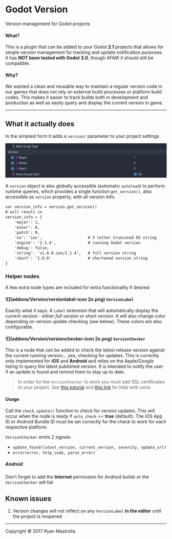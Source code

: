 # Godot Version

Version management for Godot projects

#### What?

This is a plugin that can be added to your Godot **2.1** projects that allows for simple version management for tracking and update notification purposes. It has **NOT been tested with Godot 3.0**, though AFAIK it should still be compatible.

#### Why?

We wanted a clean and reusable way to maintain a regular version code in our games that does not rely on external build processes or platform build codes. This makes it easier to track builds both in development and production as well as easily query and display the current version in game.

----

## What it actually does

In the simplest form it adds a `version/` parameter to your project settings

![Project Settings screenshot](settings.png)

A `version` object is also globally accessible (automatic `autoload`) to perform runtime queries, which provides a single function `get_version()`, also accessible as `version` property, with all version info:

```gdscript
var version_info = version.get_version()
# will result in
version_info = {
    'major': 1,
    'minor': 0,
    'patch': 0,
    'os': 'ios',                    # 3 letter truncated OS string
    'engine': '2.1.4',              # running Godot version
    'debug': false,
    'string': 'v1.0.0.ios/2.1.4',   # full version string
    'short': '1.0.0'                # shortened version string
}
```

### Helper nodes

A few extra node types are included for extra functionality if desired

#### ![](addons/Version/versionlabel-icon 2x.png) `VersionLabel`

Exactly what it says. A `Label` extension that will automatically display the current version - either *full version* or *short version*. It will also change color depending on version update checking (see below). These colors are also configurable.

#### ![](addons/Version/versionchecker-icon 2x.png) `VersionChecker`

This is a node that can be added to check the latest release version against the current running version... yes, checking for updates.  This is currently only implemented for **iOS** and **Android** and relies on the Apple/Google listing to query the latest published version. It is intended to notify the user if an update is found and remind them to stay up to date.

> In order for the `VersionChecker` to work you must add SSL certificates to your project.
See [this tutorial](http://docs.godotengine.org/en/stable/learning/features/networking/ssl_certificates.html) and [this link](https://www.reddit.com/r/godot/comments/61qknr/getting_certificate_for_ssl_verification/) for help with certs

#### Usage

Call the `check_update()` function to check for version updates. This will occur when the node is ready if `auto_check` == **true** (default). The iOS App ID or Android Bundle ID must be set correctly for the check to work for each respective platform.

`VersionChecker` emits 2 signals:

- `update_found(latest_version, current_version, severity, update_url)`
- `error(error, http_code, parse_error)`

##### Android
Don't forget to add the **Internet** permission for Android builds or the `VersionChecker` will fail

## Known issues

1. Version changes will not reflect on any `VersionLabel` **in the editor** until the project is reopened

----

Copyright © 2017 Ryan Mastrolia
